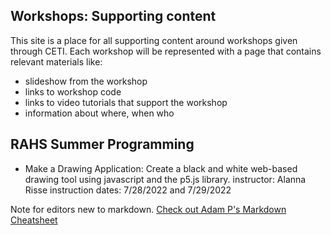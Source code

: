 ## Workshops: Supporting content

This site is a place for all supporting content around workshops given through CETI. Each workshop will be represented with a page that contains relevant materials like:
- slideshow from the workshop
- links to workshop code
- links to video tutorials that support the workshop
- information about where, when who

## RAHS Summer Programming

 - Make a Drawing Application: Create a black and white web-based drawing tool using javascript and the p5.js library. 
instructor: Alanna Risse
instruction dates: 7/28/2022 and 7/29/2022



Note for editors new to markdown. [Check out Adam P's Markdown Cheatsheet](https://github.com/adam-p/markdown-here/wiki/Markdown-Cheatsheet)
